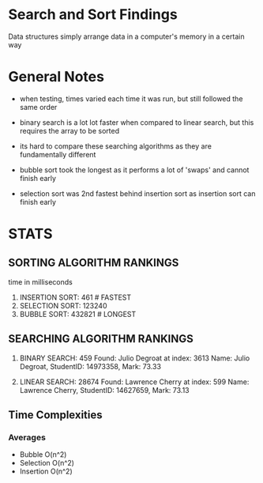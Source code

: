 # Search and Sort Findings

Data structures simply arrange data in a computer's memory in a certain way

# General Notes
- when testing, times varied each time it was run, but still followed the same order

- binary search is a lot lot faster when compared to linear search, but this requires the array to be sorted

- its hard to compare these searching algorithms as they are fundamentally different

- bubble sort took the longest as it performs a lot of 'swaps' and cannot finish early

- selection sort was 2nd fastest behind insertion sort as insertion sort can finish early

# STATS

## SORTING ALGORITHM RANKINGS
time in milliseconds
1. INSERTION SORT: 461        # FASTEST
2. SELECTION SORT: 123240
3. BUBBLE SORT: 432821        # LONGEST
 
## SEARCHING ALGORITHM RANKINGS
1. BINARY SEARCH: 459
Found: Julio Degroat at index: 3613
	Name: Julio Degroat, StudentID: 14973358, Mark: 73.33

2. LINEAR SEARCH: 28674
Found: Lawrence Cherry at index: 599
	Name: Lawrence Cherry, StudentID: 14627659, Mark: 73.13

## Time Complexities
### Averages
- Bubble O(n^2)
- Selection O(n^2)
- Insertion O(n^2)




